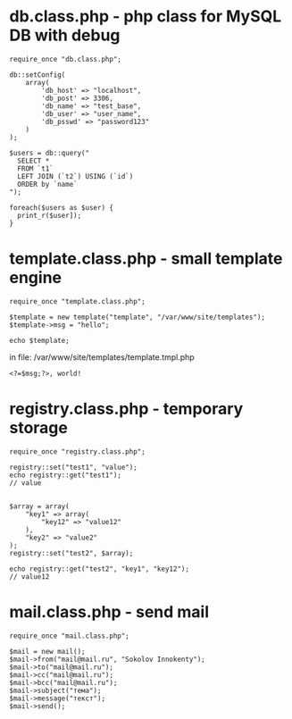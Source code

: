 db.class.php - php class for MySQL DB with debug
================================================

	require_once "db.class.php";

	db::setConfig(
		array(
			'db_host' => "localhost",
			'db_post' => 3306,
			'db_name' => "test_base",
			'db_user' => "user_name",
			'db_psswd' => "password123"
		)
	);

	$users = db::query("
	  SELECT *
	  FROM `t1`
	  LEFT JOIN (`t2`) USING (`id`)
	  ORDER by `name`
	");

	foreach($users as $user) {
	  print_r($user]);
	}



template.class.php - small template engine
==========================================

	require_once "template.class.php";

	$template = new template("template", "/var/www/site/templates");
	$template->msg = "hello";

	echo $template;


in file: /var/www/site/templates/template.tmpl.php

	<?=$msg;?>, world!



registry.class.php - temporary storage
======================================

	require_once "registry.class.php";

	registry::set("test1", "value");
	echo registry::get("test1");
	// value


	$array = array(
		"key1" => array(
			"key12" => "value12"
		),
		"key2" => "value2"
	);
	registry::set("test2", $array);

	echo registry::get("test2", "key1", "key12");
	// value12



mail.class.php - send mail
==========================

	require_once "mail.class.php";

	$mail = new mail();
	$mail->from("mail@mail.ru", "Sokolov Innokenty");
	$mail->to("mail@mail.ru");
	$mail->cc("mail@mail.ru");
	$mail->bcc("mail@mail.ru");
	$mail->subject("тема");
	$mail->message("текст");
	$mail->send();